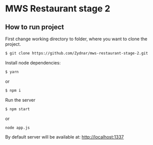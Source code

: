 # MWS Restaurant stage 2
## How to run project
First change working directory to folder, where you want to clone the project.
```bash
$ git clone https://github.com/Zydnar/mws-restaurant-stage-2.git
```
Install node dependencies:
```bash
$ yarn
```
or 
```bash
$ npm i
```
Run the server
```bash
$ npm start
```
or 
```bash
node app.js
```
By default server will be available at:  [http://localhost:1337](http://localhost:1337)
